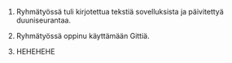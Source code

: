 1. Ryhmätyössä tuli kirjotettua tekstiä sovelluksista ja päivitettyä duuniseurantaa.

2. Ryhmätyössä oppinu käyttämään Gittiä.

3. HEHEHEHE